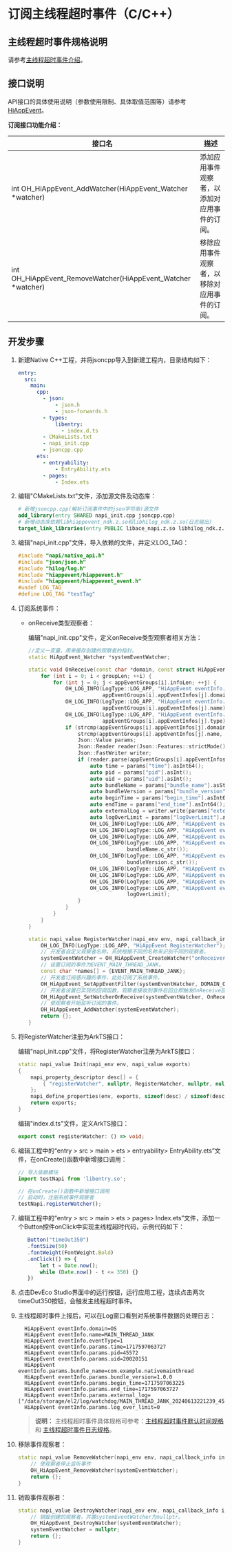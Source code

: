 # 订阅主线程超时事件（C/C++）

## 主线程超时事件规格说明

请参考[主线程超时事件介绍](./hiappevent-watcher-mainthreadjank-events.md)。

## 接口说明

API接口的具体使用说明（参数使用限制、具体取值范围等）请参考[HiAppEvent](../reference/apis-performance-analysis-kit/_hi_app_event.md)。

**订阅接口功能介绍：**

| 接口名                                                       | 描述                                         |
| ------------------------------------------------------------ | -------------------------------------------- |
| int OH_HiAppEvent_AddWatcher(HiAppEvent_Watcher *watcher)   | 添加应用事件观察者，以添加对应用事件的订阅。 |
| int OH_HiAppEvent_RemoveWatcher(HiAppEvent_Watcher *watcher) | 移除应用事件观察者，以移除对应用事件的订阅。 |

## 开发步骤

1. 新建Native C++工程，并将jsoncpp导入到新建工程内，目录结构如下：

   ```yml
   entry:
     src:
       main:
         cpp:
           - json:
               - json.h
               - json-forwards.h
           - types:
               libentry:
                 - index.d.ts
           - CMakeLists.txt
           - napi_init.cpp
           - jsoncpp.cpp
         ets:
           - entryability:
               - EntryAbility.ets
           - pages:
               - Index.ets
   ```

2. 编辑"CMakeLists.txt"文件，添加源文件及动态库：

   ```cmake
   # 新增jsoncpp.cpp(解析订阅事件中的json字符串)源文件
   add_library(entry SHARED napi_init.cpp jsoncpp.cpp)
   # 新增动态库依赖libhiappevent_ndk.z.so和libhilog_ndk.z.so(日志输出)
   target_link_libraries(entry PUBLIC libace_napi.z.so libhilog_ndk.z.so libhiappevent_ndk.z.so)
   ```

3. 编辑"napi_init.cpp"文件，导入依赖的文件，并定义LOG_TAG：

   ```c++
   #include "napi/native_api.h"
   #include "json/json.h"
   #include "hilog/log.h"
   #include "hiappevent/hiappevent.h"
   #include "hiappevent/hiappevent_event.h"
   #undef LOG_TAG
   #define LOG_TAG "testTag"
   ```

4. 订阅系统事件：

    - onReceive类型观察者：

      编辑"napi_init.cpp"文件，定义onReceive类型观察者相关方法：

      ```c++
      //定义一变量，用来缓存创建的观察者的指针。
      static HiAppEvent_Watcher *systemEventWatcher; 

      static void OnReceive(const char *domain, const struct HiAppEvent_AppEventGroup *appEventGroups, uint32_t groupLen) {
          for (int i = 0; i < groupLen; ++i) {
              for (int j = 0; j < appEventGroups[i].infoLen; ++j) {
                  OH_LOG_INFO(LogType::LOG_APP, "HiAppEvent eventInfo.domain=%{public}s",
                              appEventGroups[i].appEventInfos[j].domain);
                  OH_LOG_INFO(LogType::LOG_APP, "HiAppEvent eventInfo.name=%{public}s",
                              appEventGroups[i].appEventInfos[j].name);
                  OH_LOG_INFO(LogType::LOG_APP, "HiAppEvent eventInfo.eventType=%{public}d",
                              appEventGroups[i].appEventInfos[j].type);
                  if (strcmp(appEventGroups[i].appEventInfos[j].domain, DOMAIN_OS) == 0 &&
                      strcmp(appEventGroups[i].appEventInfos[j].name, EVENT_MAIN_THREAD_JANK) == 0) {
                      Json::Value params;
                      Json::Reader reader(Json::Features::strictMode());
                      Json::FastWriter writer;
                      if (reader.parse(appEventGroups[i].appEventInfos[j].params, params)) {
                          auto time = params["time"].asInt64();
                          auto pid = params["pid"].asInt();
                          auto uid = params["uid"].asInt();
                          auto bundleName = params["bundle_name"].asString();
                          auto bundleVersion = params["bundle_version"].asString();
                          auto beginTime = params["begin_time"].asInt64();
                          auto endTime = params["end_time"].asInt64();
                          auto externalLog = writer.write(params["external_log"]);
                          auto logOverLimit = params["logOverLimit"].asBool();
                          OH_LOG_INFO(LogType::LOG_APP, "HiAppEvent eventInfo.params.time=%{public}lld", time);
                          OH_LOG_INFO(LogType::LOG_APP, "HiAppEvent eventInfo.params.pid=%{public}d", pid);
                          OH_LOG_INFO(LogType::LOG_APP, "HiAppEvent eventInfo.params.uid=%{public}d", uid);
                          OH_LOG_INFO(LogType::LOG_APP, "HiAppEvent eventInfo.params.bundle_name=%{public}s",
                                      bundleName.c_str());
                          OH_LOG_INFO(LogType::LOG_APP, "HiAppEvent eventInfo.params.bundle_version=%{public}s",
                                      bundleVersion.c_str());
                          OH_LOG_INFO(LogType::LOG_APP, "HiAppEvent eventInfo.params.begin_time=%{public}lld", beginTime);
                          OH_LOG_INFO(LogType::LOG_APP, "HiAppEvent eventInfo.params.end_time=%{public}lld", endTime);
                          OH_LOG_INFO(LogType::LOG_APP, "HiAppEvent eventInfo.params.external_log=%{public}s", externalLog.c_str());
                          OH_LOG_INFO(LogType::LOG_APP, "HiAppEvent eventInfo.params.log_over_limit=%{public}d",
                                      logOverLimit);
                      }
                  }
              }
          }
      }

      static napi_value RegisterWatcher(napi_env env, napi_callback_info info) {
          OH_LOG_INFO(LogType::LOG_APP, "HiAppEvent RegisterWatcher");
          // 开发者自定义观察者名称，系统根据不同的名称来识别不同的观察者。
          systemEventWatcher = OH_HiAppEvent_CreateWatcher("onReceiverWatcher");
          // 设置订阅的事件为EVENT_MAIN_THREAD_JANK。
          const char *names[] = {EVENT_MAIN_THREAD_JANK};
          // 开发者订阅感兴趣的事件，此处订阅了系统事件。
          OH_HiAppEvent_SetAppEventFilter(systemEventWatcher, DOMAIN_OS, 0, names, 1);
          // 开发者设置已实现的回调函数，观察者接收到事件后回立即触发OnReceive回调。
          OH_HiAppEvent_SetWatcherOnReceive(systemEventWatcher, OnReceive);
          // 使观察者开始监听订阅的事件。
          OH_HiAppEvent_AddWatcher(systemEventWatcher);
          return {};
      }
      ```

5. 将RegisterWatcher注册为ArkTS接口：

   编辑"napi_init.cpp"文件，将RegisterWatcher注册为ArkTS接口：

   ```c++
   static napi_value Init(napi_env env, napi_value exports)
   {
       napi_property_descriptor desc[] = {
           { "registerWatcher", nullptr, RegisterWatcher, nullptr, nullptr, nullptr, napi_default, nullptr }
       };
       napi_define_properties(env, exports, sizeof(desc) / sizeof(desc[0]), desc);
       return exports;
   }
   ```

   编辑"index.d.ts"文件，定义ArkTS接口：

   ```typescript
   export const registerWatcher: () => void;
   ```

6. 编辑工程中的“entry > src > main > ets > entryability> EntryAbility.ets”文件，在onCreate()函数中新增接口调用：

   ```typescript
   // 导入依赖模块
   import testNapi from 'libentry.so';

   // 在onCreate()函数中新增接口调用
   // 启动时，注册系统事件观察者
   testNapi.registerWatcher();
   ```

7. 编辑工程中的“entry > src > main > ets > pages> Index.ets”文件，添加一个Button控件onClick中实现主线程超时代码，示例代码如下：

   ```typescript
      Button("timeOut350")
      .fontSize(50)
      .fontWeight(FontWeight.Bold)
      .onClick(() => {
          let t = Date.now();
          while (Date.now() - t <= 350) {}
      })
   ```

8. 点击DevEco Studio界面中的运行按钮，运行应用工程，连续点击两次timeOut350按钮，会触发主线程超时事件。

9. 主线程超时事件上报后，可以在Log窗口看到对系统事件数据的处理日志：

    ```text
      HiAppEvent eventInfo.domain=OS
      HiAppEvent eventInfo.name=MAIN_THREAD_JANK
      HiAppEvent eventInfo.eventType=1
      HiAppEvent eventInfo.params.time=1717597063727
      HiAppEvent eventInfo.params.pid=45572
      HiAppEvent eventInfo.params.uid=20020151
      HiAppEvent eventInfo.params.bundle_name=com.example.nativemainthread
      HiAppEvent eventInfo.params.bundle_version=1.0.0
      HiAppEvent eventInfo.params.begin_time=1717597063225
      HiAppEvent eventInfo.params.end_time=1717597063727
      HiAppEvent eventInfo.params.external_log=["/data/storage/el2/log/watchdog/MAIN_THREAD_JANK_20240613221239_45572.txt"]
      HiAppEvent eventInfo.params.log_over_limit=0
    ```

    > **说明：**
    > 主线程超时事件具体规格可参考：[主线程超时事件默认时间规格](./hiappevent-watcher-mainthreadjank-events.md#主线程超时事件默认时间规格) 和 [主线程超时事件日志规格](./hiappevent-watcher-mainthreadjank-events.md#主线程超时事件日志规格)。

11. 移除事件观察者：

    ```c++
    static napi_value RemoveWatcher(napi_env env, napi_callback_info info) {
        // 使观察者停止监听事件
        OH_HiAppEvent_RemoveWatcher(systemEventWatcher);
        return {};
    }
    ```

12. 销毁事件观察者：

    ```c++
    static napi_value DestroyWatcher(napi_env env, napi_callback_info info) {
        // 销毁创建的观察者，并置systemEventWatcher为nullptr。
        OH_HiAppEvent_DestroyWatcher(systemEventWatcher);
        systemEventWatcher = nullptr;
        return {};
    }
    ```
